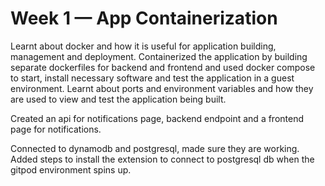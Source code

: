 # Week 1 — App Containerization
Learnt about docker and how it is useful for application building, management and deployment. Containerized the application by building separate dockerfiles for backend and frontend and used docker compose to start, install necessary software and test the application in a guest environment. Learnt about ports and environment variables and how they are used to view and test the application being built. 

Created an api for notifications page, backend endpoint and a frontend page for notifications.

Connected to dynamodb and postgresql, made sure they are working. Added steps to install the extension to connect to postgresql db when the gitpod environment spins up.
